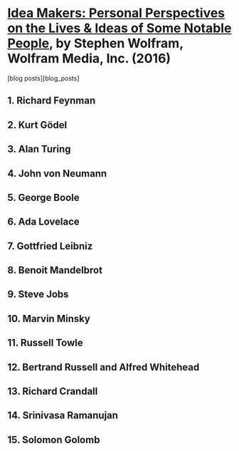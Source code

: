 # [Idea Makers: Personal Perspectives on the Lives & Ideas of Some Notable People][homepage], by Stephen Wolfram, Wolfram Media, Inc. (2016)

[blog posts][blog_posts]

[homepage]: http://www.wolfram-media.com/products/idea-makers.html
[blog_post]: http://blog.stephenwolfram.com/category/historical-perspectives/

## 1. Richard Feynman

## 2. Kurt Gödel

## 3. Alan Turing

## 4. John von Neumann

## 5. George Boole

## 6. Ada Lovelace

## 7. Gottfried Leibniz

## 8. Benoit Mandelbrot

## 9. Steve Jobs

## 10. Marvin Minsky

## 11. Russell Towle

## 12. Bertrand Russell and Alfred Whitehead

## 13. Richard Crandall

## 14. Srinivasa Ramanujan

## 15. Solomon Golomb

